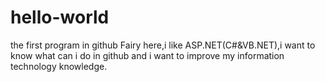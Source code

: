 # hello-world
the first program in github
Fairy here,i like ASP.NET(C#&VB.NET),i want to know what can i do in github and i want to improve my information technology knowledge.
